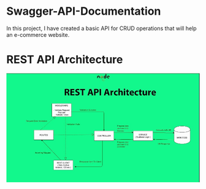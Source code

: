 # Swagger-API-Documentation
In this project, I have created a basic API for CRUD operations that will help an e-commerce website.


# REST API Architecture

<img src="Image/architecture.JPG">
